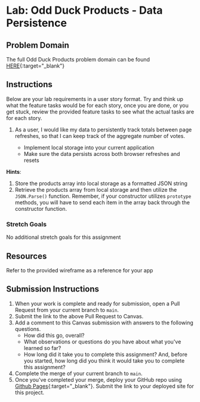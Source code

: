 # Lab: Odd Duck Products - Data Persistence


## Problem Domain

The full Odd Duck Products problem domain can be found [HERE](https://codefellows.github.io/code-201-guide/curriculum/class-11/lab/){:target="_blank"}

## Instructions

Below are your lab requirements in a user story format. Try and think up what the feature tasks would be for each story, once you are done, or you get stuck, review the provided feature tasks to see what the actual tasks are for each story.

1. As a user, I would like my data to persistently track totals between page refreshes, so that I can keep track of the aggregate number of votes.

      - Implement local storage into your current application
      - Make sure the data persists across both browser refreshes and resets

**Hints**:

1. Store the products array into local storage as a formatted JSON string
1. Retrieve the products array from local storage and then utilize the `JSON.Parse()` function. Remember, if your constructor utilizes `prototype` methods, you will have to send each item in the array back through the constructor function.

### Stretch Goals

No additional stretch goals for this assignment

## Resources

Refer to the provided wireframe as a reference for your app

## Submission Instructions

1. When your work is complete and ready for submission, open a Pull Request from your current branch to `main`.
1. Submit the link to the above Pull Request to Canvas.
1. Add a comment to this Canvas submission with answers to the following questions.
    - How did this go, overall?
    - What observations or questions do you have about what you've learned so far?
    - How long did it take you to complete this assignment? And, before you started, how long did you think it would take you to complete this assignment?
1. Complete the merge of your current branch to `main`.
1. Once you've completed your merge, deploy your GitHub repo using [Github Pages](https://docs.github.com/en/pages/getting-started-with-github-pages/creating-a-github-pages-site#creating-your-site){:target="_blank"}. Submit the link to your deployed site for this project.
